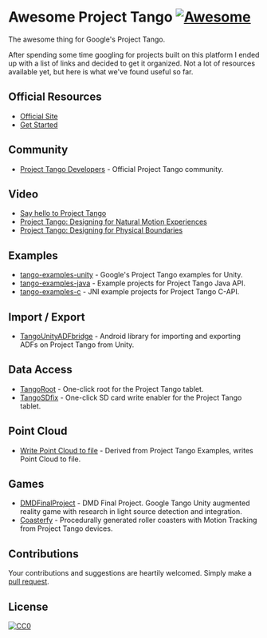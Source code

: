 # Awesome Project Tango [![Awesome](https://cdn.rawgit.com/sindresorhus/awesome/d7305f38d29fed78fa85652e3a63e154dd8e8829/media/badge.svg)](https://github.com/sindresorhus/awesome)
The awesome thing for Google's Project Tango.

After spending some time googling for projects built on this platform I
ended up with a list of links and decided to get it organized. Not a
lot of resources available yet, but here is what we've found useful so
far.

## Official Resources
* [Official Site](https://www.google.com/atap/project-tango/)
* [Get Started](https://developers.google.com/project-tango/)

## Community
* [Project Tango Developers](https://plus.google.com/communities/114537896428695886568) - Official Project Tango community.

## Video
* [Say hello to Project Tango](https://www.youtube.com/watch?v=Qe10ExwzCqk)
* [Project Tango: Designing for Natural Motion Experiences](https://www.youtube.com/watch?v=Dv5iSzdmWT8)
* [Project Tango: Designing for Physical Boundaries](https://www.youtube.com/watch?v=4Az0lBPlDSw)

## Examples
* [tango-examples-unity](https://github.com/googlesamples/tango-examples-unity) - Google's Project Tango examples for Unity.
* [tango-examples-java](http://github.com/googlesamples/tango-examples-java) - Example projects for Project Tango Java API.
* [tango-examples-c](https://github.com/googlesamples/tango-examples-c) - JNI example projects for Project Tango C-API.

## Import / Export
* [TangoUnityADFbridge](https://github.com/chucknology/TangoUnityADFbridge) - Android library for importing and exporting ADFs on Project Tango from Unity.

## Data Access
* [TangoRoot](https://github.com/chucknology/TangoRoot) - One-click root for the Project Tango tablet.
* [TangoSDfix](https://github.com/chucknology/TangoSDfix) - One-click SD card write enabler for the Project Tango tablet.

## Point Cloud
* [Write Point Cloud to file](https://github.com/daryllstrauss/tango) - Derived from Project Tango Examples, writes Point Cloud to file.

## Games
* [DMDFinalProject](https://github.com/bastovd/DMDFinalProject) - DMD
  Final Project. Google Tango Unity augmented reality game with research
  in light source detection and integration.
* [Coasterfy](https://github.com/andrewnakas/Coasterfy) - Procedurally
  generated roller coasters with Motion Tracking from Project Tango
  devices.

## Contributions
Your contributions and suggestions are heartily welcomed. Simply make a [pull request](https://github.com/olejrosendahl/awesome-project-tango/edit/master/README.md).

## License
[![CC0](http://i.creativecommons.org/p/zero/1.0/88x31.png)](http://creativecommons.org/publicdomain/zero/1.0/)
